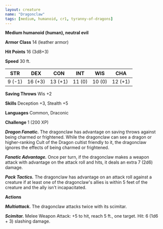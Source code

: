 ```yaml
---
layout: creature
name: "Dragonclaw"
tags: [medium, humanoid, cr1, tyranny-of-dragons]
---
```


**Medium humanoid (human), neutral evil**

**Armor Class** 14 (leather armor)

**Hit Points** 16 (3d8+3)

**Speed** 30 ft.

|   STR   |   DEX   |   CON   |   INT   |   WIS   |   CHA   |
|:-----:|:-----:|:-----:|:-----:|:-----:|:-----:|
| 9 (-1) | 16 (+3) | 13 (+1) | 11 (0) | 10 (0) | 12 (+1) |

**Saving Throws** Wis +2

**Skills** Deception +3, Stealth +5

**Languages** Common, Draconic

**Challenge** 1 (200 XP)

***Dragon Fanatic.*** The dragonclaw has advantage on saving throws against being charmed or frightened. While the dragonclaw can see a dragon or higher-ranking Cult of the Dragon cultist friendly to it, the dragonclaw ignores the effects of being charmed or frightened.

***Fanatic Advantage.*** Once per turn, if the dragonclaw makes a weapon attack with advantage on the attack roll and hits, it deals an extra 7 (2d6) damage.

***Pack Tactics.*** The dragonclaw has advantage on an attack roll against a creature if at least one of the dragonclaw's allies is within 5 feet of the creature and the ally isn't incapacitated.

**Actions**

***Multiattack.*** The dragonclaw attacks twice with its scimitar.

***Scimitar.*** Melee Weapon Attack: +5 to hit, reach 5 ft., one target. Hit: 6 (1d6 + 3) slashing damage.

